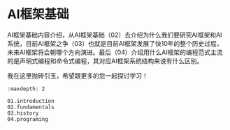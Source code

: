 <!--Copyright © ZOMI 适用于[License](https://github.com/chenzomi12/DeepLearningSystem)版权许可-->

# AI框架基础

AI框架基础内容介绍，从AI框架基础（02）去介绍为什么我们要研究AI框架和AI系统，目前AI框架之争（03）也就是目前AI框架发展了快10年的整个历史过程，未来AI框架将会朝哪个方向演进。最后（04）介绍用什么AI框架的编程范式主流的是声明式编程和命令式编程，其对应AI框架系统结构来说有什么区别。

我在这里抛砖引玉，希望跟更多的您一起探讨学习！

```toc
:maxdepth: 2

01.introduction
02.fundamentals
03.history
04.programing
```